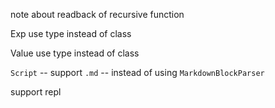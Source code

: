 note about readback of recursive function

Exp use type instead of class

Value use type instead of class

`Script` -- support `.md` -- instead of using `MarkdownBlockParser`

support repl
